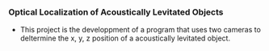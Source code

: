 ### Optical Localization of Acoustically Levitated Objects

- This project is the developpment of a program that uses two cameras to deltermine
    the x, y, z position of a acoustically levitated object.
